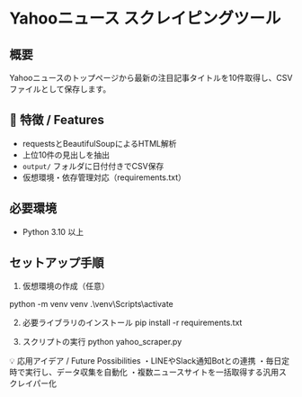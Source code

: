 # Yahooニュース スクレイピングツール

## 概要

Yahooニュースのトップページから最新の注目記事タイトルを10件取得し、CSVファイルとして保存します。

## 🚀 特徴 / Features

- requestsとBeautifulSoupによるHTML解析
- 上位10件の見出しを抽出
- `output/` フォルダに日付付きでCSV保存
- 仮想環境・依存管理対応（requirements.txt）

## 必要環境

- Python 3.10 以上

## セットアップ手順

1. 仮想環境の作成（任意）

python -m venv venv
.\venv\Scripts\activate

2. 必要ライブラリのインストール
pip install -r requirements.txt

3. スクリプトの実行
python yahoo_scraper.py

💡 応用アイデア / Future Possibilities
・LINEやSlack通知Botとの連携
・毎日定時で実行し、データ収集を自動化
・複数ニュースサイトを一括取得する汎用スクレイパー化

